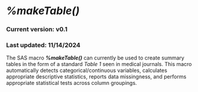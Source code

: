 # _%makeTable()_
### Current version: v0.1
### Last updated: 11/14/2024

The SAS macro **_%makeTable()_** can currently be used to create summary tables in the form of a standard *Table 1* seen in medical journals. This macro automatically detects categorical/continuous variables, calculates appropriate descriptive statistics, reports data missingness, and performs appropriate statistical tests across column groupings. 

